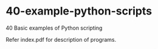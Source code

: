 # 40-example-python-scripts
40 Basic examples of Python scripting

Refer index.pdf for description of programs.
